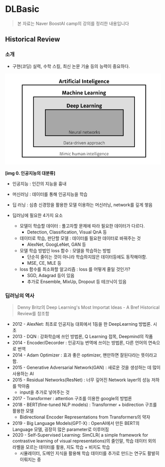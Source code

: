 # DLBasic

> 본 자료는 Naver BoostAI camp의 강의를 정리한 내용입니다

## Historical Review

### 소개

- 구현(코딩) 실력, 수학 스킬, 최신 논문 기술 등의 능력이 중요하다.

![image-20210201114543323](DLBasic.assets/image-20210201114543323.png)

**[img 0. 인공지능의 대분류]**

- 인공지능 : 인간의 지능을 흉내
- 머신러닝 : 데이터를 통해 인공지능을 학습
- 딥 러닝 : 심층 신경망을 활용한 모델 이용하는 머신러닝, network를 깊게 쌓음

- 딥러닝에 필요한 4가지 요소
  - 모델이 학습할 데이터 : 풀고자할 문제에 따라 필요한 데이터가 다르다.
    - Detection, Classification, Visual QnA 등
  - 데이터로 학습, 판단할 모델 : 데이터를 필요한 데이터로 바꿔주는 것
    - AlexNet, GoogLeNet, GAN 등
  - 모델 학습 방법인 loss 함수 : 모델을 학습하는 방법
    - 단순히 줄이는 것이 아니라 학습하지않은 데이터등에도 동작해야함.
    - MSE, CE, MLE 등
  - loss 함수를 최소화할 알고리즘 : loss 를 어떻게 줄일 것인가?
    - SGD, Adagrad 등이 있음
    - 추가로 Ensemble, MixUp, Dropout 등 테크닉이 있음

### 딥러닝의 역사

>  Denny Britz의 Deep Learning's Most Importat Ideas - A Bref Historical Review를 참조함

- 2012 - AlexNet: 최초로 인공지능 대회에서 1등을 한 DeepLearning 방법론. 시초
- 2013 - DQN : 강화학습에 쓰인 방법론, Q Learning 접목, Deepmind의 작품
- 2014 - Encoder/Decorder : 인공지능 번역에 쓰이는 방법론, 다른 언어의 연속으로 번역
- 2014 - Adam Optimizer :  효과 좋은 optimizer, 왠만하면 잘된다라는 뜻이라고 함.
- 2015 - Generative Adversarial Network(GAN) : 새로운 것을 생성하는 데 많이 사용하는 AI
- 2015 - Residual Networks(ResNet) :  너무 깊어진 Network layer의 성능 저하를 막아줌
  - input을 추가로 넣어주는 것
- 2017 - Transformer : attention 구조를 이용한 google의 방법론
- 2018 - BERT(fine-tuned NLP models) : Transformer + bidirection 구조를 활용한 모델
  - Bidirectional Encoder Representations from Transformers의 약자
- 2019 - Big Language Models(GPT-X) : OpenAI에서 만든 BERT의 Language 모델, 굉장히 많은 parameter로 이루어짐
- 2020 - Self-Supervised Learning: SimCLR( a simple framework for contrastive learning of visual representations)의 줄인말, 학습 데이터 외의 라벨을 모르는 데이터를 활용, 지도 학습 + 비지도 학습
  - 시뮬레이터, 도메인 지식을 활용해 학습 데이터를 추가로 만드는 연구도 활발히 이뤄지는 중